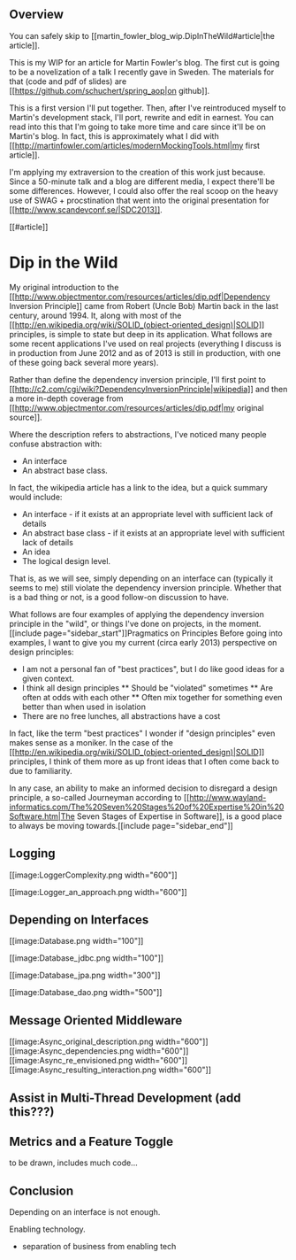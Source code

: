 ## Overview
You can safely skip to [[martin_fowler_blog_wip.DipInTheWild#article|the article]].

This is my WIP for an article for Martin Fowler's blog. The first cut is going to be a novelization of a talk I recently gave in Sweden. The materials for that (code and pdf of slides) are [[https://github.com/schuchert/spring_aop|on github]].

This is a first version I'll put together. Then, after I've reintroduced myself to Martin's development stack, I'll port, rewrite and edit in earnest. You can read into this that I'm going to take more time and care since it'll be on Martin's blog. In fact, this is approximately what I did with [[http://martinfowler.com/articles/modernMockingTools.html|my first article]].

I'm applying my extraversion to the creation of this work just because. Since a 50-minute talk and a blog are different media, I expect there'll be some differences. However, I could also offer the real scoop on the heavy use of SWAG + procstination that went into the original presentation for [[http://www.scandevconf.se/|SDC2013]].

[[#article]]
# Dip in the Wild
My original introduction to the  [[http://www.objectmentor.com/resources/articles/dip.pdf|Dependency Inversion Principle]] came from Robert (Uncle Bob) Martin back in the last century, around 1994. It, along with most of the [[http://en.wikipedia.org/wiki/SOLID_(object-oriented_design)|SOLID]] principles, is simple to state but deep in its application. What follows are some recent applications I've used on real projects (everything I discuss is in production from June 2012 and as of 2013 is still in production, with one of these going back several more years).

Rather than define the dependency inversion principle, I'll first point to [[http://c2.com/cgi/wiki?DependencyInversionPrinciple|wikipedia]] and then a more in-depth coverage from [[http://www.objectmentor.com/resources/articles/dip.pdf|my original source]].

Where the description refers to abstractions, I've noticed many people confuse abstraction with:
* An interface
* An abstract base class.

In fact, the wikipedia article has a link to the idea, but a quick summary would include:
* An interface - if it exists at an appropriate level with sufficient lack of details
* An abstract base class - if it exists at an appropriate level with sufficient lack of details
* An idea
* The logical design level.

That is, as we will see, simply depending on an interface can (typically it seems to me) still violate the dependency inversion principle. Whether that is a bad thing or not, is a good follow-on discussion to have.

What follows are four examples of applying the dependency inversion principle in the "wild", or things I've done on projects, in the moment. 
[[include page="sidebar_start"]]<span class="sidebar_title">Pragmatics on Principles</span>
Before going into examples, I want to give you my current (circa early 2013) perspective on design principles:
* I am not a personal fan of "best practices", but I do like good ideas for a given context.
* I think all design principles
** Should be "violated" sometimes
** Are often at odds with each other
** Often mix together for something even better than when used in isolation
* There are no free lunches, all abstractions have a cost

In fact, like the term "best practices" I wonder if "design principles" even makes sense as a moniker. In the case of the [[http://en.wikipedia.org/wiki/SOLID_(object-oriented_design)|SOLID]] principles, I think of them more as up front ideas that I often come back to due to familiarity.

In any case, an ability to make an informed decision to disregard a design principle, a so-called Journeyman according to [[http://www.wayland-informatics.com/The%20Seven%20Stages%20of%20Expertise%20in%20Software.htm|The Seven Stages of Expertise in Software]], is a good place to always be moving towards.[[include page="sidebar_end"]]
## Logging
[[image:LoggerComplexity.png width="600"]]

[[image:Logger_an_approach.png width="600"]]

## Depending on Interfaces
[[image:Database.png width="100"]]

[[image:Database_jdbc.png width="100"]]

[[image:Database_jpa.png width="300"]]

[[image:Database_dao.png width="500"]]

## Message Oriented Middleware
[[image:Async_original_description.png width="600"]]
[[image:Async_dependencies.png width="600"]]
[[image:Async_re_envisioned.png width="600"]]
[[image:Async_resulting_interaction.png width="600"]]

## Assist in Multi-Thread Development (add this???)

## Metrics and a Feature Toggle

to be drawn, includes much code...

## Conclusion

Depending on an interface is not enough.

Enabling technology.
* separation of business from enabling tech